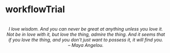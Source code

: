 # workflowTrial
<!-- QUOTE:START -->
<p align="center"><br><i>I love wisdom. And you can never be great at anything unless you love it. Not be in love with it, but love the thing, admire the thing. And it seems that if you love the thing, and you don't just want to possess it, it will find you.</i><br><i>– Maya Angelou.</i><br></p>
<!-- QUOTE:END -->

